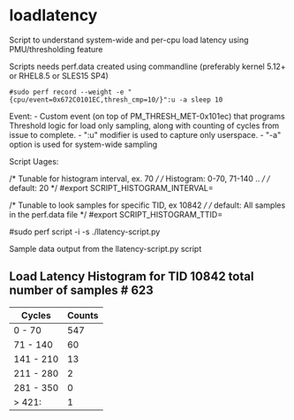 # loadlatency
Script to understand system-wide and per-cpu load latency using PMU/thresholding feature

Scripts needs perf.data created using commandline
(preferably kernel 5.12+ or RHEL8.5 or SLES15 SP4)

	#sudo perf record --weight -e "{cpu/event=0x672C0101EC,thresh_cmp=10/}":u -a sleep 10

   Event:
    - Custom event (on top of PM_THRESH_MET-0x101ec) that programs Threshold logic for load only sampling,
      along with counting of cycles from issue to complete.
    - ":u" modifier is used to capture only userspace. 
    - "-a" option is used for system-wide sampling

Script Uages:

   /* Tunable for histogram interval, ex. 70 */
   /* Histogram: 0-70, 71-140 ..  */
   /* default: 20 */
   #export SCRIPT_HISTOGRAM_INTERVAL=


   /* Tunable to look samples for specific TID, ex 10842 */
   /* default: All samples in the perf.data file */
   #export SCRIPT_HISTOGRAM_TTID=

   #sudo perf script -i <path to perf.data file> -s ./llatency-script.py

Sample data output from the llatency-script.py script 

Load Latency Histogram for TID 10842 total number of samples #      623
-------------------------------------------------------------------------------

|     Cycles  |    Counts |
|-------------|-----------|	
|   0 - 70    |  547      |
| 71 - 140    |   60      | 
|141 - 210    |   13      | 
|211 - 280    |    2      |
|281 - 350    |    0      |
|   > 421:    |    1      |

